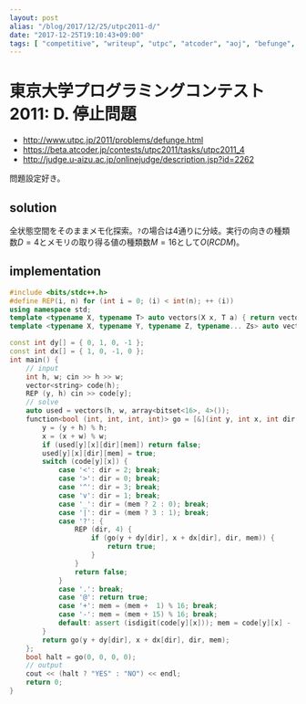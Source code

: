 ```yaml
---
layout: post
alias: "/blog/2017/12/25/utpc2011-d/"
date: "2017-12-25T19:10:43+09:00"
tags: [ "competitive", "writeup", "utpc", "atcoder", "aoj", "befunge", "memoization" ]
---
```


# 東京大学プログラミングコンテスト2011: D. 停止問題

-   <http://www.utpc.jp/2011/problems/defunge.html>
-   <https://beta.atcoder.jp/contests/utpc2011/tasks/utpc2011_4>
-   <http://judge.u-aizu.ac.jp/onlinejudge/description.jsp?id=2262>

問題設定好き。

## solution

全状態空間をそのままメモ化探索。`?`の場合は$4$通りに分岐。実行の向きの種類数$D = 4$とメモリの取り得る値の種類数$M = 16$として$O(RCDM)$。

## implementation

``` c++
#include <bits/stdc++.h>
#define REP(i, n) for (int i = 0; (i) < int(n); ++ (i))
using namespace std;
template <typename X, typename T> auto vectors(X x, T a) { return vector<T>(x, a); }
template <typename X, typename Y, typename Z, typename... Zs> auto vectors(X x, Y y, Z z, Zs... zs) { auto cont = vectors(y, z, zs...); return vector<decltype(cont)>(x, cont); }

const int dy[] = { 0, 1, 0, -1 };
const int dx[] = { 1, 0, -1, 0 };
int main() {
    // input
    int h, w; cin >> h >> w;
    vector<string> code(h);
    REP (y, h) cin >> code[y];
    // solve
    auto used = vectors(h, w, array<bitset<16>, 4>());
    function<bool (int, int, int, int)> go = [&](int y, int x, int dir, int mem) {
        y = (y + h) % h;
        x = (x + w) % w;
        if (used[y][x][dir][mem]) return false;
        used[y][x][dir][mem] = true;
        switch (code[y][x]) {
            case '<': dir = 2; break;
            case '>': dir = 0; break;
            case '^': dir = 3; break;
            case 'v': dir = 1; break;
            case '_': dir = (mem ? 2 : 0); break;
            case '|': dir = (mem ? 3 : 1); break;
            case '?': {
                REP (dir, 4) {
                    if (go(y + dy[dir], x + dx[dir], dir, mem)) {
                        return true;
                    }
                }
                return false;
            }
            case '.': break;
            case '@': return true;
            case '+': mem = (mem +  1) % 16; break;
            case '-': mem = (mem + 15) % 16; break;
            default: assert (isdigit(code[y][x])); mem = code[y][x] - '0'; break;
        }
        return go(y + dy[dir], x + dx[dir], dir, mem);
    };
    bool halt = go(0, 0, 0, 0);
    // output
    cout << (halt ? "YES" : "NO") << endl;
    return 0;
}
```
